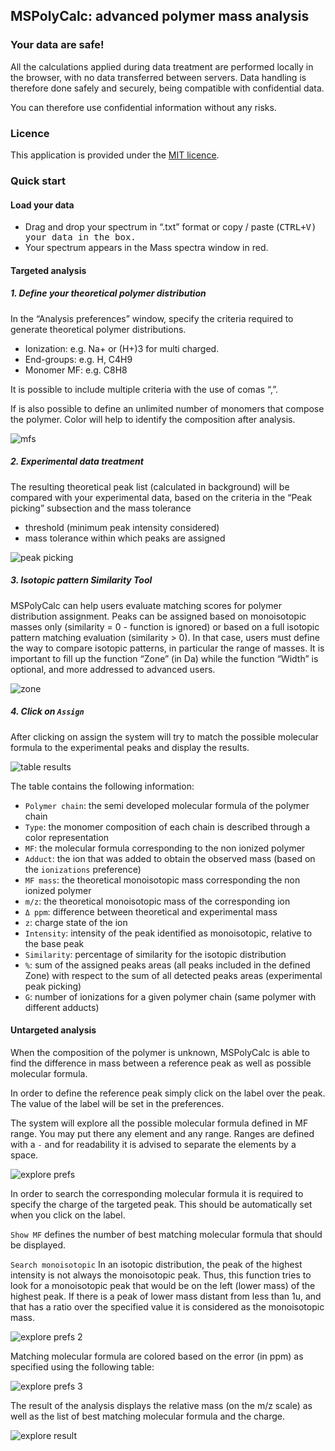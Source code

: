 ## MSPolyCalc: advanced polymer mass analysis

### Your data are safe!

All the calculations applied during data treatment are performed locally in the browser, with no data transferred between servers. Data handling is therefore done safely and securely, being compatible with confidential data.

You can therefore use confidential information without any risks.

### Licence

This application is provided under the [MIT licence](https://github.com/cheminfo/mspolycalc/blob/master/LICENSE).

### Quick start

#### Load your data

- Drag and drop your spectrum in “.txt” format or copy / paste (<kbd>CTRL</kdb>+V) your data in the box.
- Your spectrum appears in the Mass spectra window in red.

#### Targeted analysis

##### 1. Define your theoretical polymer distribution

In the “Analysis preferences” window, specify the criteria required to generate theoretical polymer distributions.

- Ionization: e.g. Na+ or (H+)3 for multi charged.
- End-groups: e.g. H, C4H9
- Monomer MF: e.g. C8H8

It is possible to include multiple criteria with the use of comas “,”.

If is also possible to define an unlimited number of monomers that compose the polymer. Color will help to identify the composition after analysis.

![mfs](images/mfs.png)

##### 2. Experimental data treatment

The resulting theoretical peak list (calculated in background) will be compared with your experimental data, based on the criteria in the “Peak picking” subsection and the mass tolerance

- threshold (minimum peak intensity considered)
- mass tolerance within which peaks are assigned

![peak picking](images/peakPicking.png)

##### 3. Isotopic pattern Similarity Tool

MSPolyCalc can help users evaluate matching scores for polymer distribution assignment. Peaks can be assigned based on monoisotopic masses only (similarity = 0 - function is ignored) or based on a full isotopic pattern matching evaluation (similarity > 0). In that case, users must define the way to compare isotopic patterns, in particular the range of masses.
It is important to fill up the function “Zone” (in Da) while the function “Width” is optional, and more addressed to advanced users.

![zone](images/zone.png)

##### 4. Click on `Assign`

After clicking on assign the system will try to match the possible molecular formula to the experimental peaks and display the results.

![table results](images/tableResults.png)

The table contains the following information:

- `Polymer chain`: the semi developed molecular formula of the polymer chain
- `Type`: the monomer composition of each chain is described through a color representation
- `MF`: the molecular formula corresponding to the non ionized polymer
- `Adduct`: the ion that was added to obtain the observed mass (based on the `ionizations` preference)
- `MF mass`: the theoretical monoisotopic mass corresponding the non ionized polymer
- `m/z`: the theoretical monoisotopic mass of the corresponding ion
- `Δ ppm`: difference between theoretical and experimental mass
- `z`: charge state of the ion
- `Intensity`: intensity of the peak identified as monoisotopic, relative to the base peak
- `Similarity`: percentage of similarity for the isotopic distribution
- `%`: sum of the assigned peaks areas (all peaks included in the defined Zone) with respect to the sum of all detected peaks areas (experimental peak picking)
- `G`: number of ionizations for a given polymer chain (same polymer with different adducts)

#### Untargeted analysis

When the composition of the polymer is unknown, MSPolyCalc is able to find the difference in mass between a reference peak as well as possible molecular formula.

In order to define the reference peak simply click on the label over the peak. The value of the label will be set in the preferences.

The system will explore all the possible molecular formula defined in MF range. You may put there any element and any range. Ranges are defined with a `-` and for readability it is advised to separate the elements by a space.

![explore prefs](images/explorePrefs1.png)

In order to search the corresponding molecular formula it is required to specify the charge of the targeted peak. This should be automatically set when you click on the label.

`Show MF` defines the number of best matching molecular formula that should be displayed.

`Search monoisotopic` In an isotopic distribution, the peak of the highest intensity is not always the monoisotopic peak. Thus, this function tries to look for a monoisotopic peak that would be on the left (lower mass) of the highest peak. If there is a peak of lower mass distant from less than 1u, and that has a ratio over the specified value it is considered as the monoisotopic mass.

![explore prefs 2](images/explorePrefs2.png)

Matching molecular formula are colored based on the error (in ppm) as specified using the following table:

![explore prefs 3](images/explorePrefs3.png)

The result of the analysis displays the relative mass (on the m/z scale) as well as the list of best matching molecular formula and the charge.

![explore result](images/exploreResult.png)
